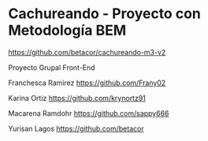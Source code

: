 # Cachureando - Proyecto con Metodología BEM
https://github.com/betacor/cachureando-m3-v2

Proyecto Grupal Front-End

Franchesca Ramirez https://github.com/Frany02

Karina Ortiz https://github.com/krynortz91

Macarena Ramdohr https://github.com/sappy666

Yurisan Lagos https://github.com/betacor



